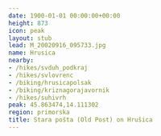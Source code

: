 ```yaml
---
date: 1900-01-01 00:00:00+00:00
height: 873
icon: peak
layout: stub
lead: M_20020916_095733.jpg
name: Hrusica
nearby:
- /hikes/svduh_podkraj
- /hikes/svlovrenc
- /biking/hrusicapolsak
- /biking/kriznagorajavornik
- /hikes/suhivrh
peak: 45.863474,14.111302
region: primorska
title: Stara pošta (Old Post) on Hrušica
---
```

